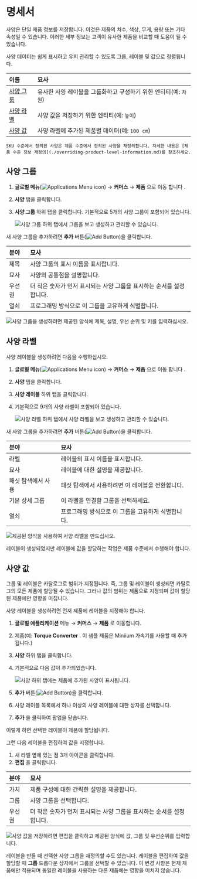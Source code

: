 # 명세서

사양은 단일 제품 정보를 저장합니다. 이것은 제품의 치수, 색상, 무게, 용량 또는 기타 속성일 수 있습니다. 이러한 세부 정보는 고객이 유사한 제품을 비교할 때 도움이 될 수 있습니다.

사양 데이터는 쉽게 표시하고 유지 관리할 수 있도록 그룹, 레이블 및 값으로 정렬됩니다.

| 이름                             | 묘사                                     |
|:------------------------------ |:-------------------------------------- |
| [사양 그룹](#specification-groups) | 유사한 사양 레이블을 그룹화하고 구성하기 위한 엔티티(예: `차원`) |
| [사양 라벨](#specification-labels) | 사양 값을 저장하기 위한 엔티티(예: `높이`)             |
| [사양 값](#specification-values)  | 사양 라벨에 추가된 제품별 데이터(예: `100 cm`)        |

```{note}
SKU 수준에서 정의된 사양은 제품 수준에서 정의된 사양을 재정의합니다. 자세한 내용은 [제품 수준 정보 재정의](./overriding-product-level-information.md)를 참조하세요.
```

## 사양 그룹

1. **글로벌 메뉴**(![Applications Menu icon](../../../images/icon-applications-menu.png)) → **커머스** → **제품** 으로 이동 합니다 .
1. **사양** 탭을 클릭합니다.
1. **사양 그룹** 하위 탭을 클릭합니다. 기본적으로 5개의 사양 그룹이 포함되어 있습니다.

    ![사양 그룹 하위 탭에서 그룹을 보고 생성하고 관리할 수 있습니다.](./specifications/images/01.png)

새 사양 그룹을 추가하려면 **추가** 버튼(![Add Button](../../../images/icon-add.png))을 클릭합니다.

| 분야  | 묘사                                      |
|:--- |:--------------------------------------- |
| 제목  | 사양 그룹의 표시 이름을 표시합니다.                    |
| 묘사  | 사양의 공통점을 설명합니다.                         |
| 우선권 | 더 작은 숫자가 먼저 표시되는 사양 그룹을 표시하는 순서를 설정합니다. |
| 열쇠  | 프로그래밍 방식으로 이 그룹을 고유하게 식별합니다.            |

![사양 그룹을 생성하려면 제공된 양식에 제목, 설명, 우선 순위 및 키를 입력하십시오.](./specifications/images/02.png)

## 사양 라벨

사양 레이블을 생성하려면 다음을 수행하십시오.

1. **글로벌 메뉴**(![Applications Menu icon](../../../images/icon-applications-menu.png)) → **커머스** → **제품** 으로 이동 합니다 .
1. **사양** 탭을 클릭합니다.
1. **사양 레이블** 하위 탭을 클릭합니다.
1. 기본적으로 9개의 사양 라벨이 포함되어 있습니다.

    ![사양 라벨 하위 탭에서 사양 라벨을 보고 생성하고 관리할 수 있습니다.](./specifications/images/03.png)

새 사양 그룹을 추가하려면 **추가** 버튼(![Add Button](../../../images/icon-add.png))을 클릭합니다.

| 분야         | 묘사                           |
|:---------- |:---------------------------- |
| 라벨         | 레이블의 표시 이름을 표시합니다.           |
| 묘사         | 레이블에 대한 설명을 제공합니다.           |
| 패싯 탐색에서 사용 | 패싯 탐색에서 사용하려면 이 레이블을 전환합니다.  |
| 기본 상세 그룹   | 이 라벨을 연결할 그룹을 선택하세요.         |
| 열쇠         | 프로그래밍 방식으로 이 그룹을 고유하게 식별합니다. |

![제공된 양식을 사용하여 사양 라벨을 만드십시오.](./specifications/images/04.png)

레이블이 생성되었지만 레이블에 값을 할당하는 작업은 제품 수준에서 수행해야 합니다.

## 사양 값

 그룹 및 레이블은 카탈로그로 범위가 지정됩니다. 즉, 그룹 및 레이블이 생성되면 카탈로그의 모든 제품에 할당될 수 있습니다. 그러나 값의 범위는 제품으로 지정되며 값이 할당된 제품에만 영향을 미칩니다.

 사양 레이블을 생성하려면 먼저 제품에 레이블을 지정해야 합니다.

1. **글로벌 애플리케이션** 메뉴 → **커머스** → **제품** 로 이동합니다.
1. 제품(예: **Torque Converter** . 이 샘플 제품은 Miniium 가속기를 사용할 때 추가됩니다.)
1. **사양** 하위 탭을 클릭합니다.
1. 기본적으로 다음 값이 추가되었습니다.

    ![사양 하위 탭에는 제품에 추가된 사양이 표시됩니다.](./specifications/images/05.png)

1. **추가** 버튼(![Add Button](../../../images/icon-add.png))을 클릭합니다.
1. 사양 레이블 목록에서 하나 이상의 사양 레이블에 대한 상자를 선택합니다.
1. **추가** 을 클릭하여 팝업을 닫습니다.

이렇게 하면 선택한 레이블이 제품에 할당됩니다.

그런 다음 레이블을 편집하여 값을 지정합니다.

1. 새 라벨 옆에 있는 점 3개 아이콘을 클릭합니다.
1. **편집** 을 클릭합니다.

| 분야  | 묘사                                      |
|:--- |:--------------------------------------- |
| 가치  | 제품 구성에 대한 간략한 설명을 제공합니다.                |
| 그룹  | 사양 그룹을 선택합니다.                           |
| 우선권 | 더 작은 숫자가 먼저 표시되는 사양 그룹을 표시하는 순서를 설정합니다. |

![사양 값을 저장하려면 편집을 클릭하고 제공된 양식에 값, 그룹 및 우선순위를 입력합니다.](./specifications/images/06.png)

레이블을 만들 때 선택한 사양 그룹을 재정의할 수도 있습니다. 레이블을 편집하여 값을 할당할 때 **그룹** 드롭다운 상자에서 그룹을 선택할 수 있습니다. 이 변경 사항은 현재 제품에만 적용되며 동일한 레이블을 사용하는 다른 제품에는 영향을 미치지 않습니다.
